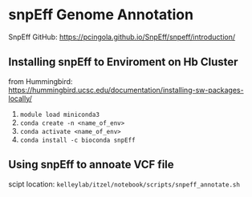 # snpEff Genome Annotation 

SnpEff GitHub: https://pcingola.github.io/SnpEff/snpeff/introduction/

## Installing snpEff to Enviroment on Hb Cluster
from Hummingbird: https://hummingbird.ucsc.edu/documentation/installing-sw-packages-locally/

1. ```module load miniconda3```
2. ```conda create -n <name_of_env>```
3. ```conda activate <name_of_env>```
4. ```conda install -c bioconda snpEff```

## Using snpEff to annoate VCF file 
scipt location: ```kelleylab/itzel/notebook/scripts/snpeff_annotate.sh```
